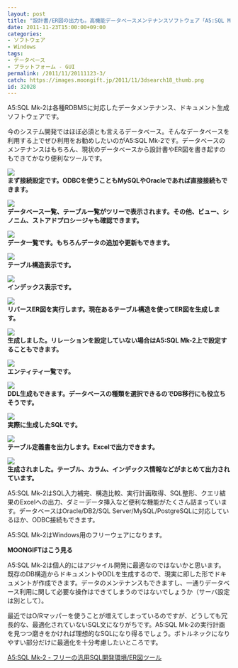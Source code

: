 ```yaml
---
layout: post
title: "設計書/ER図の出力も。高機能データベースメンテナンスソフトウェア「A5:SQL Mk-2」"
date: 2011-11-23T15:00:00+09:00
categories:
- ソフトウェア
- Windows
tags: 
- データベース
- プラットフォーム - GUI
permalink: /2011/11/20111123-3/
catch: https://images.moongift.jp/2011/11/3dsearch18_thumb.png
id: 32028
---
```

A5:SQL Mk-2は各種RDBMSに対応したデータメンテナンス、ドキュメント生成ソフトウェアです。

  

今のシステム開発ではほぼ必須とも言えるデータベース。そんなデータベースを利用する上でぜひ利用をお勧めしたいのがA5:SQL Mk-2です。データベースのメンテナンスはもちろん、現状のデータベースから設計書やER図を書き起すのもできてかなり便利なツールです。

  

[![](https://images.moongift.jp/2011/11/3dsearch10_thumb2.png)](https://images.moongift.jp/2011/11/3dsearch102.png)  
**まず接続設定です。ODBCを使うこともMySQLやOracleであれば直接接続もできます。**

  

[![](https://images.moongift.jp/2011/11/3dsearch12_thumb2.png)](https://images.moongift.jp/2011/11/3dsearch122.png)  
**データベース一覧、テーブル一覧がツリーで表示されます。その他、ビュー、シノニム、ストアドプロシージャも確認できます。**

  

[![](https://images.moongift.jp/2011/11/3dsearch13_thumb2.png)](https://images.moongift.jp/2011/11/3dsearch132.png)  
**データ一覧です。もちろんデータの追加や更新もできます。**

  

[![](https://images.moongift.jp/2011/11/3dsearch14_thumb1.png)](https://images.moongift.jp/2011/11/3dsearch141.png)  
**テーブル構造表示です。**

  

[![](https://images.moongift.jp/2011/11/3dsearch15_thumb2.png)](https://images.moongift.jp/2011/11/3dsearch152.png)  
**インデックス表示です。**

  

[![](https://images.moongift.jp/2011/11/3dsearch17_thumb.png)](https://images.moongift.jp/2011/11/3dsearch171.png)  
**リバースER図を実行します。現在あるテーブル構造を使ってER図を生成します。**

  

[![](https://images.moongift.jp/2011/11/3dsearch18_thumb.png)](https://images.moongift.jp/2011/11/3dsearch18.png)  
**生成しました。リレーションを設定していない場合はA5:SQL Mk-2上で設定することもできます。**

  

[![](https://images.moongift.jp/2011/11/3dsearch19_thumb.png)](https://images.moongift.jp/2011/11/3dsearch19.png)  
**エンティティ一覧です。**

  

[![](https://images.moongift.jp/2011/11/3dsearch20_thumb.png)](https://images.moongift.jp/2011/11/3dsearch20.png)  
**DDL生成もできます。データベースの種類を選択できるのでDB移行にも役立ちそうです。**

  

[![](https://images.moongift.jp/2011/11/3dsearch21_thumb.png)](https://images.moongift.jp/2011/11/3dsearch211.png)  
**実際に生成したSQLです。**

  

[![](https://images.moongift.jp/2011/11/3dsearch22_thumb.png)](https://images.moongift.jp/2011/11/3dsearch22.png)  
**テーブル定義書を出力します。Excelで出力できます。**

  

[![](https://images.moongift.jp/2011/11/3dsearch23_thumb.png)](https://images.moongift.jp/2011/11/3dsearch23.png)  
**生成されました。テーブル、カラム、インデックス情報などがまとめて出力されています。**

  

A5:SQL Mk-2はSQL入力補完、構造比較、実行計画取得、SQL整形、クエリ結果のExcelへの出力、ダミーデータ挿入など便利な機能がたくさん詰まっています。データベースはOracle/DB2/SQL Server/MySQL/PostgreSQLに対応しているほか、ODBC接続もできます。

  
<!--more-->  

A5:SQL Mk-2はWindows用のフリーウェアになります。

  
  
  

**MOONGIFTはこう見る**

  

A5:SQL Mk-2は個人的にはアジャイル開発に最適なのではないかと思います。既存のDB構造からドキュメントやDDLを生成するので、現実に即した形でドキュメントが作成できます。データのメンテナンスもできますし、一通りデータベース利用に関して必要な操作はできてしまうのではないでしょうか（サーバ設定は別として）。

  

最近ではO/Rマッパーを使うことが増えてしまっているのですが、どうしても冗長的な、最適化されていないSQL文になりがちです。A5:SQL Mk-2の実行計画を見つつ磨きをかければ理想的なSQLになり得るでしょう。ボトルネックになりやすい部分だけに最適化を十分考慮したいところです。

  

[A5:SQL Mk-2 - フリーの汎用SQL開発環境/ER図ツール](http://www.wind.sannet.ne.jp/m_matsu/developer/a5m2/)

